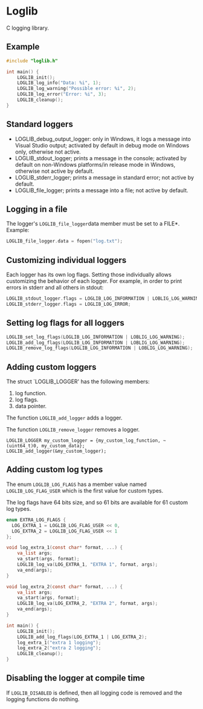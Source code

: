 # Loglib

C logging library.

## Example

```c
#include "loglib.h"

int main() {
    LOGLIB_init();
    LOGLIB_log_info("Data: %i", 1);
    LOGLIB_log_warning("Possible error: %i", 2);
    LOGLIB_log_error("Error: %i", 3);
    LOGLIB_cleanup();
}
```

## Standard loggers

- LOGLIB_debug_output_logger: only in Windows, it logs a message into Visual Studio output; activated by default in debug mode on Windows only, otherwise not active.
- LOGLIB_stdout_logger; prints a message in the console; activated by default on non-Windows platforms/in release mode in Windows, otherwise not active by default.
- LOGLIB_stderr_logger; prints a message in standard error; not active by default.
- LOGLIB_file_logger; prints a message into a file; not active by default.

## Logging in a file

The logger's `LOGLIB_file_logger`data member must be set to a FILE*. Example:

```c
LOGLIB_file_logger.data = fopen("log.txt");
```

## Customizing individual loggers

Each logger has its own log flags. Setting those individually allows customizing the behavior of each logger. For example, in order to print errors in stderr and all others in stdout:

```c
LOGLIB_stdout_logger.flags = LOGLIB_LOG_INFORMATION | LOBLIG_LOG_WARNING;
LOGLIB_stderr_logger.flags = LOGLIB_LOG_ERROR;
```

## Setting log flags for all loggers

```C
LOGLIB_set_log_flags(LOGLIB_LOG_INFORMATION | LOBLIG_LOG_WARNING);
LOGLIB_add_log_flags(LOGLIB_LOG_INFORMATION | LOBLIG_LOG_WARNING);
LOGLIB_remove_log_flags(LOGLIB_LOG_INFORMATION | LOBLIG_LOG_WARNING);
```

## Adding custom loggers

The struct `LOGLIB_LOGGER' has the following members:

1. log function.
2. log flags.
3. data pointer.

The function `LOGLIB_add_logger` adds a logger.

The function `LOGLIB_remove_logger` removes a logger.

```
LOGLIB_LOGGER my_custom_logger = {my_custom_log_function, ~(uint64_t)0, my_custom_data};
LOGLIB_add_logger(&my_custom_logger);
```

## Adding custom log types

The enum `LOGLIB_LOG_FLAGS` has a member value named `LOGLIB_LOG_FLAG_USER` which is the first value for custom types.

The log flags have 64 bits size, and so 61 bits are available for 61 custom log types.

```C
enum EXTRA_LOG_FLAGS {
  LOG_EXTRA_1 = LOGLIB_LOG_FLAG_USER << 0,
  LOG_EXTRA_2 = LOGLIB_LOG_FLAG_USER << 1
};

void log_extra_1(const char* format, ...) {
    va_list args;
    va_start(args, format);
    LOGLIB_log_va(LOG_EXTRA_1, "EXTRA 1", format, args);
    va_end(args);
}

void log_extra_2(const char* format, ...) {
    va_list args;
    va_start(args, format);
    LOGLIB_log_va(LOG_EXTRA_2, "EXTRA 2", format, args);
    va_end(args);
}

int main() {
    LOGLIB_init();
    LOGLIB_add_log_flags(LOG_EXTRA_1 | LOG_EXTRA_2);
    log_extra_1("extra 1 logging");
    log_extra_2("extra 2 logging");
    LOGLIB_cleanup();
}
```

## Disabling the logger at compile time

If `LOGLIB_DISABLED` is defined, then all logging code is removed and the logging functions do nothing.
